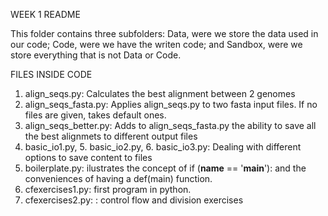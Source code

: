 WEEK 1 README

This folder contains three subfolders: Data, were we store the data used in our code; Code, were we have the writen code; and Sandbox, were we store everything that is not Data or Code.

FILES INSIDE CODE


1. align_seqs.py: Calculates the best alignment between 2 genomes
2. align_seqs_fasta.py: Applies align_seqs.py to two fasta input files. If no 
			files are given, takes default ones.
3. align_seqs_better.py: Adds to align_seqs_fasta.py the ability to save all 
			the best alignmets to different output files
4. basic_io1.py, 5. basic_io2.py, 6. basic_io3.py: Dealing with different 
			options to save content to files
7. boilerplate.py: ilustrates the concept of if (__name__ == '__main__'): and 
			the conveniences of having a def(main) function.
8. cfexercises1.py: first program in python.
9. cfexercises2.py: : control flow and division exercises

